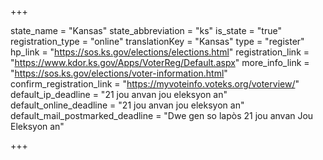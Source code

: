 +++

state_name = "Kansas"
state_abbreviation = "ks"
is_state = "true"
registration_type = "online"
translationKey = "Kansas"
type = "register"
hp_link = "https://sos.ks.gov/elections/elections.html"
registration_link = "https://www.kdor.ks.gov/Apps/VoterReg/Default.aspx"
more_info_link = "https://sos.ks.gov/elections/voter-information.html"
confirm_registration_link = "https://myvoteinfo.voteks.org/voterview/"
default_ip_deadline = "21 jou anvan jou eleksyon an"
default_online_deadline = "21 jou anvan jou eleksyon an"
default_mail_postmarked_deadline = "Dwe gen so lapòs 21 jou anvan Jou Eleksyon an"

+++